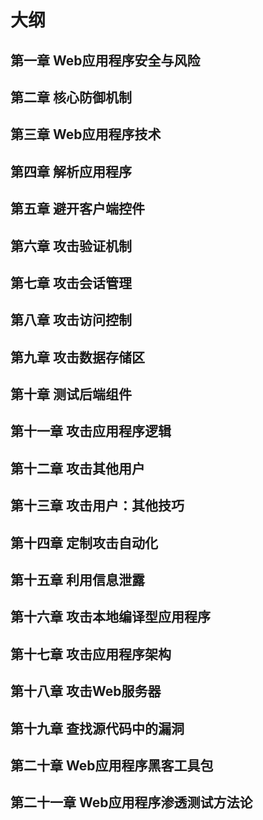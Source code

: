 # 大纲
## 第一章 Web应用程序安全与风险
## 第二章 核心防御机制
## 第三章 Web应用程序技术
## 第四章 解析应用程序
## 第五章 避开客户端控件
## 第六章 攻击验证机制
## 第七章 攻击会话管理
## 第八章 攻击访问控制
## 第九章 攻击数据存储区
## 第十章 测试后端组件
## 第十一章 攻击应用程序逻辑
## 第十二章 攻击其他用户
## 第十三章 攻击用户：其他技巧
## 第十四章 定制攻击自动化
## 第十五章 利用信息泄露
## 第十六章 攻击本地编译型应用程序
## 第十七章 攻击应用程序架构
## 第十八章 攻击Web服务器
## 第十九章 查找源代码中的漏洞
## 第二十章 Web应用程序黑客工具包
## 第二十一章 Web应用程序渗透测试方法论
